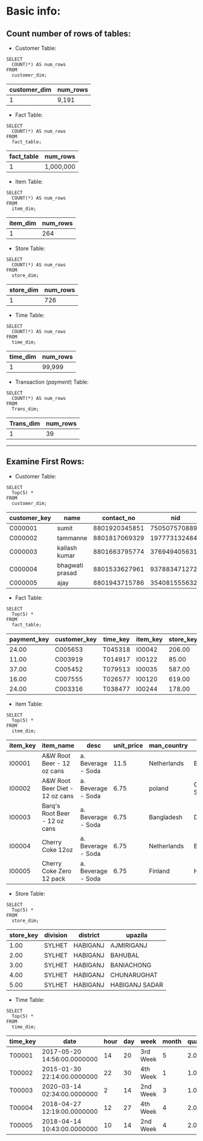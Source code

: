 # Basic info:

## Count number of rows of tables:
- Customer Table:
```
SELECT 
  COUNT(*) AS num_rows 
FROM 
  customer_dim;

```
|  customer_dim| num_rows |
|--|--|
| 1 |9,191  |

- Fact Table:
```
SELECT 
  COUNT(*) AS num_rows 
FROM 
  fact_table;

```

|  fact_table| num_rows |
|--|--|
| 1 |1,000,000|

- Item Table:
```
SELECT 
  COUNT(*) AS num_rows 
FROM 
  item_dim;

```

|  item_dim| num_rows |
|--|--|
| 1 |264|

- Store Table:
```
SELECT 
  COUNT(*) AS num_rows 
FROM 
  store_dim;

```

|  store_dim| num_rows |
|--|--|
| 1 |726|

- Time Table:
```
SELECT 
  COUNT(*) AS num_rows 
FROM 
  time_dim;

```

|  time_dim| num_rows |
|--|--|
| 1 |99,999|

- Transaction (*payment*) Table:
```
SELECT 
  COUNT(*) AS num_rows 
FROM 
  Trans_dim;

```

|  Trans_dim| num_rows |
|--|--|
| 1 |39|
---
## Examine First Rows:
- Customer Table:
```
SELECT 
  Top(5) * 
FROM 
  customer_dim;

```
| customer_key |name  |contact_no |nid |
|--|--|--|--|
| C000001 |sumit  |8801920345851 | 7505075708899|
| C000002 | tammanne |8801817069329 | 1977731324842|
|C000003  | kailash kumar |8801663795774 |3769494056318 |
|  C000004|  bhagwati prasad|8801533627961 |9378834712725 |
| C000005 |  ajay|8801943715786 | 3540815556323|

- Fact Table:
```
SELECT 
  Top(5) * 
FROM 
  fact_table;

```


| payment_key|customer_key|time_key|item_key|store_key |quantity | unit|unit_price|total_price
|--|--|--|--|--|--|--|--|--|
| 24.00|C005653|T045318| I00042| 206.00|9|bottles|28|252
| 11.00| C003919|T014917| I00122|85.00 |3|ct|15|45
|37.00| C005452 |T079513|I00035|587.00 |8|cans|16|128
|  16.00|  C007555|T026577|I00120|619.00 |8|ct|9|72
| 24.00|  C003316|T038477| I00244|178.00 |5|oz|18|90
  
- Item Table:
```
SELECT 
  Top(5) * 
FROM 
  item_dim;

```


| item_key|item_name|desc|unit_price|man_country |supplier | unit|
|--|--|--|--|--|--|--|
| I00001|A&W Root Beer - 12 oz cans|a. Beverage - Soda| 11.5| Netherlands|Bolsius Boxmeer|cans
| I00002| A&W Root Beer Diet - 12 oz cans|a. Beverage - Soda| 6.75|poland |CHROMADURLIN S.A.S|cans
|I00003| Barq's Root Beer - 12 oz cans |a. Beverage - Soda|6.75|Bangladesh |DENIMACH LTD|cans
|  I00004|  Cherry Coke 12oz|a. Beverage - Soda|6.75|Netherlands |Bolsius Boxmeer|cans
| I00005|  Cherry Coke Zero 12 pack|a. Beverage - Soda| 6.75|Finland |HARDFORD AB|cans

- Store Table:
```
SELECT 
  Top(5) * 
FROM 
  store_dim;

```
| store_key |division  |district |upazila |
|--|--|--|--|
| 1.00 |SYLHET  |HABIGANJ | AJMIRIGANJ|
| 2.00 | SYLHET |HABIGANJ | BAHUBAL|
|3.00  | SYLHET |HABIGANJ |BANIACHONG |
|  4.00|  SYLHET|HABIGANJ |CHUNARUGHAT |
| 5.00 |  SYLHET|HABIGANJ | HABIGANJ SADAR|

- Time Table:
```
SELECT 
  Top(5) * 
FROM 
  time_dim;

```


| time_key|date|hour|day|week |month | quarter|year
|--|--|--|--|--|--|--|--|
| T00001|2017-05-20 14:56:00.0000000|14| 20| 3rd Week|5|2.00|2017
|T00002| 2015-01-30 22:14:00.0000000|22| 30|4th Week |1|1.00|2015
|T00003| 2020-03-14 02:34:00.0000000 |2|14|2nd Week |3|1.00|2020
|  T00004|  2018-04-27 12:19:00.0000000|12|27|4th Week|4|2.00|2018
| T00005|  2018-04-14 10:43:00.0000000|10| 14|2nd Week |4|2.00|2018
  
